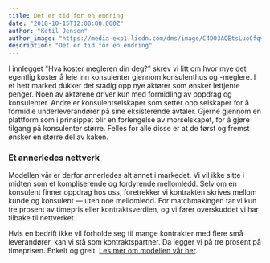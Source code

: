 ```yaml
---
title: Det er tid for en endring
date: "2018-10-15T12:00:00.000Z"
author: "Ketil Jensen"
author_image: "https://media-exp1.licdn.com/dms/image/C4D03AQEtsLuoCfqvNg/profile-displayphoto-shrink_800_800/0?e=1590624000&v=beta&t=n_0ZlKHx2fzESqDE80S2Hen142alaUiy3C3E6M-6cJA"
description: "Det er tid for en endring"
---
```

I innlegget "Hva koster megleren din deg?" skrev vi litt om hvor mye det egentlig koster å leie inn konsulenter gjennom konsulenthus og -meglere. I et hett marked dukker det stadig opp nye aktører som ønsker lettjente penger. Noen av aktørene driver kun med formidling av oppdrag og konsulenter. Andre er konsulentselskaper som setter opp selskaper for å formidle underleverandører på sine eksisterende avtaler. Gjerne gjennom en plattform som i prinsippet blir en forlengelse av morselskapet, for å gjøre tilgang på konsulenter større. Felles for alle disse er at de først og fremst ønsker en større del av kaken.

### Et annerledes nettverk
Modellen vår er derfor annerledes alt annet i markedet. Vi vil ikke sitte i midten som et kompliserende og fordyrende mellomledd. Selv om en konsulent finner oppdrag hos oss, foretrekker vi kontrakten skrives mellom kunde og konsulent — uten noe mellomledd. For matchmakingen tar vi kun tre prosent av timepris eller kontraktsverdien, og vi fører overskuddet vi har tilbake til nettverket.

Hvis en bedrift ikke vil forholde seg til mange kontrakter med flere små leverandører, kan vi stå som kontraktspartner. Da legger vi på tre prosent på timeprisen. Enkelt og greit. [Les mer om modellen vår her](https://www.brainbase.no/modell).
